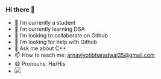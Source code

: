 ### Hi there 👋

- 🔭 I’m currently a student
- 🌱 I’m currently learning DSA
- 👯 I’m looking to collaborate on Github
- 🤔 I’m looking for help with Github
- 💬 Ask me about C++
- 📫 How to reach me: arnavjyotibharadwaj35@gmail.com
- 😄 Pronouns: He/His
- <img src="https://github-readme-stats.vercel.app/api?username=arnav2k&&show_icons=true&title_color=ffffff&icon_color=bb2acf&text_color=daf7dc&bg_color=151515">
